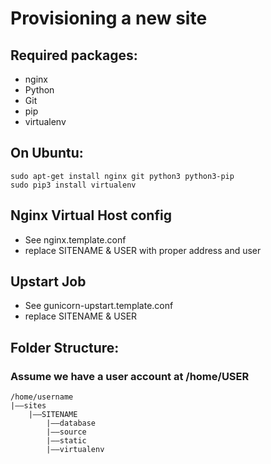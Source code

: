 Provisioning a new site
=======================

## Required packages:

* nginx
* Python
* Git
* pip
* virtualenv

## On Ubuntu:
    sudo apt-get install nginx git python3 python3-pip
    sudo pip3 install virtualenv

## Nginx Virtual Host config

* See nginx.template.conf
* replace SITENAME & USER with proper address and user

## Upstart Job

* See gunicorn-upstart.template.conf
* replace SITENAME & USER

## Folder Structure:
### Assume we have a user account at /home/USER
    
    /home/username
    |——sites
        |——SITENAME
            |——database
            |——source
            |——static
            |——virtualenv

